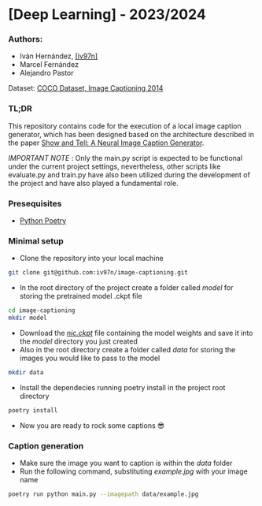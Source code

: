 # [Deep Learning] - 2023/2024

### Authors:
- Iván Hernández, [[iv97n]](https://github.com/iv97n)
- Marcel Fernández
- Alejandro Pastor

Dataset: [COCO Dataset, Image Captioning 2014](https://cocodataset.org/#home)  

### TL;DR  
This repository contains code for the execution of a local image caption generator, which has been designed based on the architecture described in the paper [
Show and Tell: A Neural Image Caption Generator](https://arxiv.org/abs/1411.4555). 

_IMPORTANT NOTE_ : Only the main.py script is expected to be functional under the current project settings,
nevertheless, other scripts like evaluate.py and train.py have also been utilized during the development of the project and have also played a fundamental role.  

### Presequisites
- [Python Poetry](https://python-poetry.org/docs/)
### Minimal setup
- Clone the repository into your local machine
```bash
git clone git@github.com:iv97n/image-captioning.git
```
- In the root directory of the project create a folder called _model_ for storing the pretrained model .ckpt file
```bash
cd image-captioning
mkdir model
```
- Download the [_nic.ckpt_](https://drive.google.com/file/d/1aDKoQWUp-YmMxA-tRhdd2XKF02YXGrcs/view?usp=drive_link) file containing the model weights and save it into the _model_ directory you just created
- Also in the root directory create a folder called _data_ for storing the images you would like to pass to the model
```bash
mkdir data
```
- Install the dependecies running poetry install in the project root directory
```bash
poetry install
```
- Now you are ready to rock some captions 😎

### Caption generation
- Make sure the image you want to caption is within  the _data_ folder
- Run the following command, substituting _example.jpg_ with your image name
```bash
poetry run python main.py --imagepath data/example.jpg
```